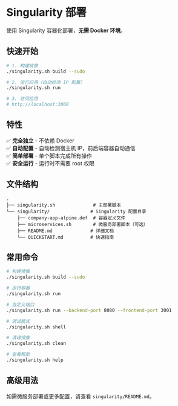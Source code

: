 # Singularity 部署

使用 Singularity 容器化部署，**无需 Docker 环境**。

## 快速开始

```bash
# 1. 构建镜像
./singularity.sh build --sudo

# 2. 运行应用（自动检测 IP 配置）
./singularity.sh run

# 3. 访问应用
# http://localhost:3000
```

## 特性

✅ **完全独立** - 不依赖 Docker  
✅ **自动配置** - 自动检测宿主机 IP，前后端容器自动通信  
✅ **简单部署** - 单个脚本完成所有操作  
✅ **安全运行** - 运行时不需要 root 权限  

## 文件结构

```
.
├── singularity.sh              # 主部署脚本
└── singularity/               # Singularity 配置目录
    ├── company-app-alpine.def  # 容器定义文件
    ├── microservices.sh        # 微服务部署脚本（可选）
    ├── README.md              # 详细文档
    └── QUICKSTART.md          # 快速指南
```

## 常用命令

```bash
# 构建镜像
./singularity.sh build --sudo

# 运行容器
./singularity.sh run

# 自定义端口
./singularity.sh run --backend-port 8080 --frontend-port 3001

# 调试模式
./singularity.sh shell

# 清理镜像
./singularity.sh clean

# 查看帮助
./singularity.sh help
```

## 高级用法

如需微服务部署或更多配置，请查看 `singularity/README.md`。